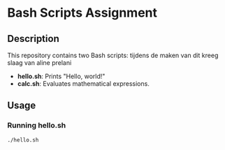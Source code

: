 # Bash Scripts Assignment

## Description
This repository contains two Bash scripts:
tijdens de maken van dit kreeg slaag van aline prelani
- **hello.sh**: Prints "Hello, world!"
- **calc.sh**: Evaluates mathematical expressions.

## Usage

### Running hello.sh
```bash
./hello.sh

